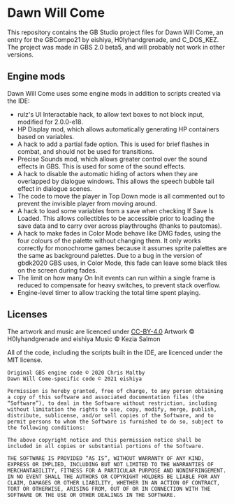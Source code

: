 # Dawn Will Come
This repository contains the GB Studio project files for Dawn Will Come, an entry for the GBCompo21 by eishiya, H0lyhandgrenade, and C_DOS_KEZ.
The project was made in GBS 2.0 beta5, and will probably not work in other versions.

## Engine mods
Dawn Will Come uses some engine mods in addition to scripts created via the IDE:
- rulz's UI Interactable hack, to allow text boxes to not block input, modified for 2.0.0-e18.
- HP Display mod, which allows automatically generating HP containers based on variables.
- A hack to add a partial fade option. This is used for brief flashes in combat, and should not be used for transitions.
- Precise Sounds mod, which allows greater control over the sound effects in GBS. This is used for some of the sound effects.
- A hack to disable the automatic hiding of actors when they are overlapped by dialogue windows. This allows the speech bubble tail effect in dialogue scenes.
- The code to move the player in Top Down mode is all commented out to prevent the invisible player from moving around.
- A hack to load some variables from a save when checking If Save Is Loaded. This allows collectibles to be accessible prior to loading the save data and to carry over across playthroughs (thanks to pautomas).
- A hack to make fades in Color Mode behave like DMG fades, using the four colours of the palette without changing them. It only works correctly for monochrome games because it assumes sprite palettes are the same as background palettes. Due to a bug in the version of gbdk2020 GBS uses, in Color Mode, this fade can leave some black tiles on the screen during fades.
- The limit on how many On Init events can run within a single frame is reduced to compensate for heavy switches, to prevent stack overflow.
- Engine-level timer to allow tracking the total time spent playing.

## Licenses
The artwork and music are licenced under [CC-BY-4.0](https://creativecommons.org/licenses/by/4.0/)
Artwork © H0lyhandgrenade and eishiya
Music © Kezia Salmon


All of the code, including the scripts built in the IDE, are licenced under the MIT license.
```
Original GBS engine code © 2020 Chris Maltby
Dawn Will Come-specific code © 2021 eishiya

Permission is hereby granted, free of charge, to any person obtaining a copy of this software and associated documentation files (the “Software”), to deal in the Software without restriction, including without limitation the rights to use, copy, modify, merge, publish, distribute, sublicense, and/or sell copies of the Software, and to permit persons to whom the Software is furnished to do so, subject to the following conditions:

The above copyright notice and this permission notice shall be included in all copies or substantial portions of the Software.

THE SOFTWARE IS PROVIDED “AS IS”, WITHOUT WARRANTY OF ANY KIND, EXPRESS OR IMPLIED, INCLUDING BUT NOT LIMITED TO THE WARRANTIES OF MERCHANTABILITY, FITNESS FOR A PARTICULAR PURPOSE AND NONINFRINGEMENT. IN NO EVENT SHALL THE AUTHORS OR COPYRIGHT HOLDERS BE LIABLE FOR ANY CLAIM, DAMAGES OR OTHER LIABILITY, WHETHER IN AN ACTION OF CONTRACT, TORT OR OTHERWISE, ARISING FROM, OUT OF OR IN CONNECTION WITH THE SOFTWARE OR THE USE OR OTHER DEALINGS IN THE SOFTWARE.
```